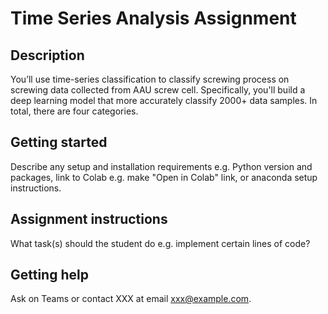 # Time Series Analysis Assignment
## Description
You’ll use time-series classification to classify screwing process on screwing data collected from AAU screw cell. Specifically, you'll build a deep learning model that more accurately classify 2000+ data samples. In total, there are four categories. 

## Getting started
Describe any setup and installation requirements e.g. Python version and packages, link to Colab e.g. make "Open in Colab" link, or anaconda setup instructions.

## Assignment instructions
What task(s) should the student do e.g. implement certain lines of code?

## Getting help
Ask on Teams or contact XXX at email xxx@example.com.
